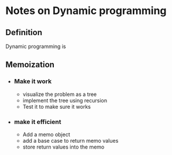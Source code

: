 # Notes on Dynamic programming

## Definition

Dynamic programming is 

## Memoization

- ### Make it work
  - visualize the problem as a tree
  - implement the tree using recursion
  - Test it to make sure it works
- ### make it efficient
  - Add a memo object
  - add a base case to return memo values
  - store return values into the memo
